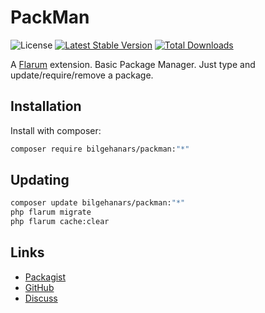 # PackMan

![License](https://img.shields.io/badge/license-MIT-blue.svg) [![Latest Stable Version](https://img.shields.io/packagist/v/bilgehanars/packman.svg)](https://packagist.org/packages/bilgehanars/packman) [![Total Downloads](https://img.shields.io/packagist/dt/bilgehanars/packman.svg)](https://packagist.org/packages/bilgehanars/packman)

A [Flarum](http://flarum.org) extension. Basic Package Manager. Just type and update/require/remove a package.  

## Installation

Install with composer:

```sh
composer require bilgehanars/packman:"*"
```

## Updating

```sh
composer update bilgehanars/packman:"*"
php flarum migrate
php flarum cache:clear
```

## Links

- [Packagist](https://packagist.org/packages/bilgehanars/packman)
- [GitHub](https://github.com/bilgehanars/packman)
- [Discuss](https://discuss.flarum.org/d/PUT_DISCUSS_SLUG_HERE)
